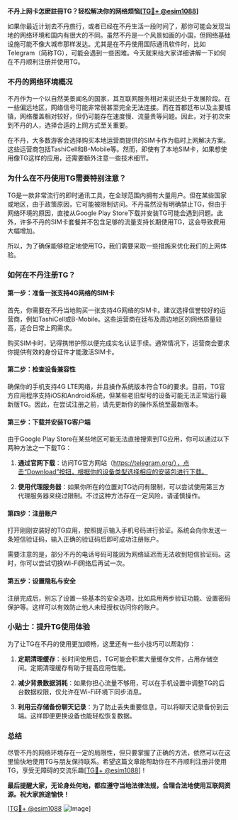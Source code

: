 **不丹上网卡怎麽註冊TG？轻松解决你的网络烦恼[[TG💪+ @esim1088](https://t.me/s/esim1088)]**

如果你最近计划去不丹旅行，或者已经在不丹生活一段时间了，那你可能会发现当地的网络环境和国内有很大的不同。虽然不丹是一个风景如画的小国，但网络基础设施可能不像大城市那样发达。尤其是在不丹使用国际通讯软件时，比如Telegram（简称TG），可能会遇到一些困难。今天就来给大家详细讲解一下如何在不丹顺利注册并使用TG。

### 不丹的网络环境概况

不丹作为一个以自然美景闻名的国家，其互联网服务相对来说还处于发展阶段。在一些偏远地区，网络信号可能非常弱甚至完全无法连接。而在首都廷布以及主要城镇，网络覆盖相对较好，但仍可能存在速度慢、流量贵等问题。因此，对于初次来到不丹的人，选择合适的上网方式至关重要。

在不丹，大多数游客会选择购买本地运营商提供的SIM卡作为临时上网解决方案。这些运营商包括TashiCell和B-Mobile等。然而，即使有了本地SIM卡，如果想使用像TG这样的应用，还需要额外注意一些技术细节。

### 为什么在不丹使用TG需要特别注意？

TG是一款非常流行的即时通讯工具，在全球范围内拥有大量用户。但在某些国家或地区，由于政策原因，它可能被限制访问。不丹虽然没有明确禁止TG，但由于网络环境的原因，直接从Google Play Store下载并安装TG可能会遇到问题。此外，许多不丹的SIM卡套餐并不包含足够的流量支持长期使用TG，这会导致费用大幅增加。

所以，为了确保能够稳定地使用TG，我们需要采取一些措施来优化我们的上网体验。

### 如何在不丹注册TG？

#### 第一步：准备一张支持4G网络的SIM卡
首先，你需要在不丹当地购买一张支持4G网络的SIM卡。建议选择信誉较好的运营商，例如TashiCell或B-Mobile。这些运营商在廷布及周边地区的网络质量较高，适合日常上网需求。

购买SIM卡时，记得携带护照以便完成实名认证手续。通常情况下，运营商会要求你提供有效的身份证件才能激活SIM卡。

#### 第二步：检查设备兼容性
确保你的手机支持4G LTE网络，并且操作系统版本符合TG的要求。目前，TG官方应用程序支持iOS和Android系统，但某些老旧型号的设备可能无法正常运行最新版TG。因此，在尝试注册之前，请先更新你的操作系统至最新版本。

#### 第三步：下载并安装TG客户端
由于Google Play Store在某些地区可能无法直接搜索到TG应用，你可以通过以下两种方法之一下载TG：

1. **通过官网下载**：访问TG官方网站（https://telegram.org/），点击“Download”按钮，根据你的设备类型选择相应的安装包进行下载。
   
2. **使用代理服务器**：如果你所在的位置对TG访问有限制，可以尝试使用第三方代理服务器来绕过限制。不过这种方法存在一定风险，请谨慎操作。

#### 第四步：注册账户
打开刚刚安装好的TG应用，按照提示输入手机号码进行验证。系统会向你发送一条短信验证码，输入正确的验证码后即可成功注册账户。

需要注意的是，部分不丹的电话号码可能因为网络延迟而无法收到短信验证码。这时，你可以尝试切换Wi-Fi网络后再试一次。

#### 第五步：设置隐私与安全
注册完成后，别忘了设置一些基本的安全选项，比如启用两步验证功能、设置密码保护等。这样可以有效防止他人未经授权访问你的账户。

### 小贴士：提升TG使用体验
为了让TG在不丹的使用更加顺畅，这里还有一些小技巧可以帮助你：

1. **定期清理缓存**：长时间使用后，TG可能会积累大量缓存文件，占用存储空间。定期清理缓存有助于提高应用性能。
   
2. **减少背景数据消耗**：如果你担心流量不够用，可以在手机设置中调整TG的后台数据权限，仅允许在Wi-Fi环境下同步消息。

3. **利用云存储备份聊天记录**：为了防止丢失重要信息，可以将聊天记录备份到云端。这样即便更换设备也能轻松恢复数据。

### 总结

尽管不丹的网络环境存在一定的局限性，但只要掌握了正确的方法，依然可以在这里愉快地使用TG与朋友保持联系。希望这篇文章能帮助你在不丹顺利注册并使用TG，享受无障碍的交流乐趣[[TG💪+ @esim1088](https://t.me/s/esim1088)]！

**最后提醒大家，无论身处何地，都应遵守当地法律法规，合理合法地使用互联网资源。祝大家旅途愉快！**

[[TG💪+ @esim1088](https://t.me/s/esim1088) ![Image](https://i.postimg.cc/4NQfJmqS/Snipaste-2025-05-13-00-14-12.png)]